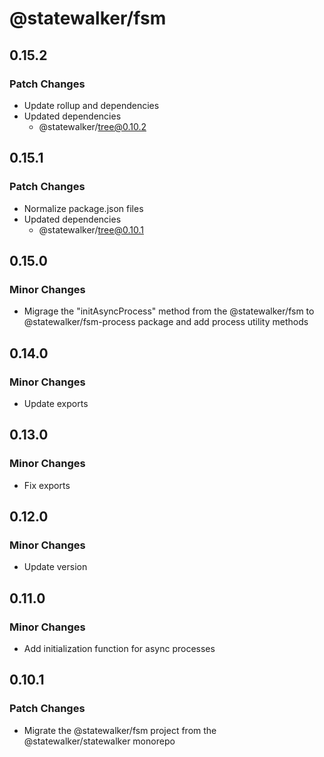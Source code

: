# @statewalker/fsm

## 0.15.2

### Patch Changes

- Update rollup and dependencies
- Updated dependencies
  - @statewalker/tree@0.10.2

## 0.15.1

### Patch Changes

- Normalize package.json files
- Updated dependencies
  - @statewalker/tree@0.10.1

## 0.15.0

### Minor Changes

- Migrage the "initAsyncProcess" method from the @statewalker/fsm to @statewalker/fsm-process package and add process utility methods

## 0.14.0

### Minor Changes

- Update exports

## 0.13.0

### Minor Changes

- Fix exports

## 0.12.0

### Minor Changes

- Update version

## 0.11.0

### Minor Changes

- Add initialization function for async processes

## 0.10.1

### Patch Changes

- Migrate the @statewalker/fsm project from the @statewalker/statewalker monorepo
